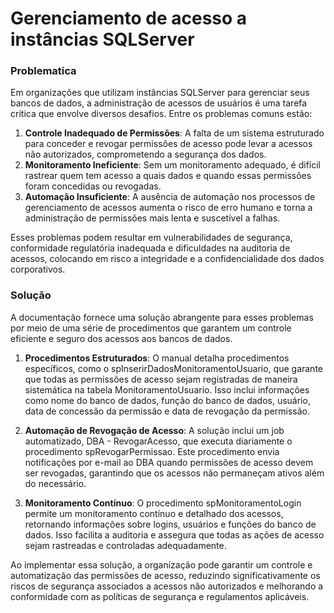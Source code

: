 # Gerenciamento de acesso a instâncias SQLServer

### Problematica

Em organizações que utilizam instâncias SQLServer para gerenciar seus bancos de dados, a administração de acessos de usuários é uma tarefa crítica que envolve diversos desafios. Entre os problemas comuns estão:

1. **Controle Inadequado de Permissões**: A falta de um sistema estruturado para conceder e revogar permissões de acesso pode levar a acessos não autorizados, comprometendo a segurança dos dados.
2. **Monitoramento Ineficiente**: Sem um monitoramento adequado, é difícil rastrear quem tem acesso a quais dados e quando essas permissões foram concedidas ou revogadas.
3. **Automação Insuficiente**: A ausência de automação nos processos de gerenciamento de acessos aumenta o risco de erro humano e torna a administração de permissões mais lenta e suscetível a falhas.

Esses problemas podem resultar em vulnerabilidades de segurança, conformidade regulatória inadequada e dificuldades na auditoria de acessos, colocando em risco a integridade e a confidencialidade dos dados corporativos.

### Solução

A documentação fornece uma solução abrangente para esses problemas por meio de uma série de procedimentos que garantem um controle eficiente e seguro dos acessos aos bancos de dados. 

1. **Procedimentos Estruturados**: O manual detalha procedimentos específicos, como o spInserirDadosMonitoramentoUsuario, que garante que todas as permissões de acesso sejam registradas de maneira sistemática na tabela MonitoramentoUsuario. Isso inclui informações como nome do banco de dados, função do banco de dados, usuário, data de concessão da permissão e data de revogação da permissão.

2. **Automação de Revogação de Acesso**: A solução inclui um job automatizado, DBA - RevogarAcesso, que executa diariamente o procedimento spRevogarPermissao. Este procedimento envia notificações por e-mail ao DBA quando permissões de acesso devem ser revogadas, garantindo que os acessos não permaneçam ativos além do necessário.

3. **Monitoramento Contínuo**: O procedimento spMonitoramentoLogin permite um monitoramento contínuo e detalhado dos acessos, retornando informações sobre logins, usuários e funções do banco de dados. Isso facilita a auditoria e assegura que todas as ações de acesso sejam rastreadas e controladas adequadamente.

Ao implementar essa solução, a organização pode garantir um controle e automatização das permissões de acesso, reduzindo significativamente os riscos de segurança associados a acessos não autorizados e melhorando a conformidade com as políticas de segurança e regulamentos aplicáveis.


